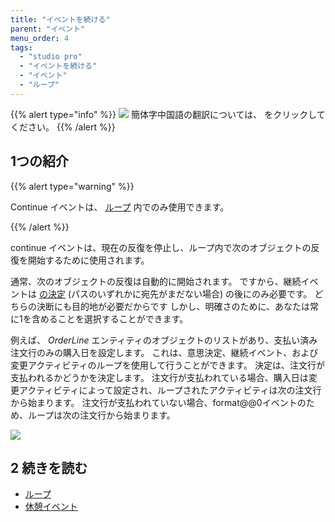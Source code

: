 ```yaml
---
title: "イベントを続ける"
parent: "イベント"
menu_order: 4
tags:
  - "studio pro"
  - "イベントを続ける"
  - "イベント"
  - "ループ"
---
```


{{% alert type="info" %}}
<img src="attachments/chinese-translation/china.png" style="display: inline-block; margin: 0" /> 簡体字中国語の翻訳については、 [<unk> <unk> <unk>](https://cdn.mendix.tencent-cloud.com/documentation/refguide8/continue-event.pdf) をクリックしてください。
{{% /alert %}}

## 1つの紹介

{{% alert type="warning" %}}

Continue イベントは、 [ループ](loop) 内でのみ使用できます。

{{% /alert %}}

continue イベントは、現在の反復を停止し、ループ内で次のオブジェクトの反復を開始するために使用されます。

通常、次のオブジェクトの反復は自動的に開始されます。 ですから、継続イベントは [の決定](decision) (パスのいずれかに宛先がまだない場合) の後にのみ必要です。 どちらの決断にも目的地が必要だからです しかし、明確さのために、あなたは常に1を含めることを選択することができます。

例えば、 *OrderLine* エンティティのオブジェクトのリストがあり、支払い済み注文行のみの購入日を設定します。 これは、意思決定、継続イベント、および変更アクティビティのループを使用して行うことができます。 決定は、注文行が支払われるかどうかを決定します。 注文行が支払われている場合、購入日は変更アクティビティによって設定され、ループされたアクティビティは次の注文行から始まります。 注文行が支払われていない場合、format@@0イベントのため、ループは次の注文行から始まります。

![](attachments/events/continue-event.png)

## 2 続きを読む

* [ループ](ループ)
* [休憩イベント](break-event)